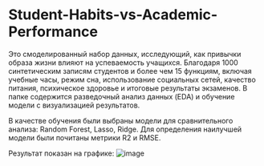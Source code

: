 # Student-Habits-vs-Academic-Performance

Это смоделированный набор данных, исследующий, как привычки образа жизни влияют на успеваемость учащихся. Благодаря 1000 синтетическим записям студентов и более чем 15 функциям, включая учебные часы, режим сна, использование социальных сетей, качество питания, психическое здоровье и итоговые результаты экзаменов.
В папке содержится разведочный анализ данных (EDA) и обучение модели с визуализацией результатов.

В качестве обучения были выбраны модели для сравнительного анализа: Random Forest, Lasso, Ridge.
Для определения наилучшей модели были почитаны метрики R2 и RMSE.

Результат показан на графике:
![image](https://github.com/user-attachments/assets/7cd4f5de-d45b-491d-bab1-2aedab42758c)

